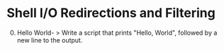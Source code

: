 # Shell I/O Redirections and Filtering
0. Hello World- > Write a script that prints "Hello, World", followed by a new line to the output.

